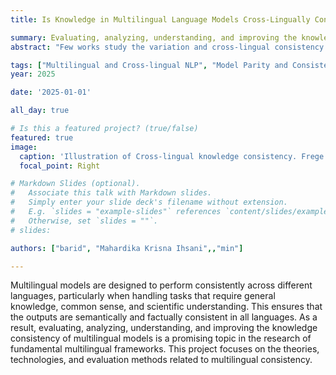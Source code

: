 ```yaml
---
title: Is Knowledge in Multilingual Language Models Cross-Lingually Consistent?

summary: Evaluating, analyzing, understanding, and improving the knowledge consistency of multilingual models.
abstract: "Few works study the variation and cross-lingual consistency of factual knowledge embedded in multilingual models. However, cross-lingual consistency should be considered to assess cross-lingual transferability, maintain the factuality of the model knowledge across languages, and preserve the parity of language model performance. We are thus interested in analyzing, evaluating, and interpreting cross-lingual consistency for factual knowledge. We apply some interpretability approaches to analyze the behavior of a model in cross-lingual contexts, discovering that multilingual models show different levels of consistency, subject to language families or linguistic factors. In addition, we identify a bottleneck in cross-lingual consistency on a particular layer. To mitigate this problem, we try vocabulary expansion, adding biases from monolingual inputs, and different types of supervision consisting of additional cross-lingual word alignment objective, instruction tuning, and code-switching training. Among these methods, code-switching training and cross-lingual word alignment objective show the most promising results, emphasizing the noteworthiness of cross-lingual alignment supervision for cross-lingual consistency enhancement. "

tags: ["Multilingual and Cross-lingual NLP", "Model Parity and Consistency", "LLMs"]
year: 2025

date: '2025-01-01'

all_day: true

# Is this a featured project? (true/false)
featured: true
image:
  caption: 'Illustration of Cross-lingual knowledge consistency. Frege’s theory of reference defines the reference of a sub-sentential expression as the object singled out by the name.'
  focal_point: Right

# Markdown Slides (optional).
#   Associate this talk with Markdown slides.
#   Simply enter your slide deck's filename without extension.
#   E.g. `slides = "example-slides"` references `content/slides/example-slides.md`.
#   Otherwise, set `slides = ""`.
# slides:

authors: ["barid", "Mahardika Krisna Ihsani",,"min"]

---
```

Multilingual models are designed to perform consistently across different languages, particularly when handling tasks that require general knowledge, common sense, and scientific understanding. This ensures that the outputs are semantically and factually consistent in all languages. As a result, evaluating, analyzing, understanding, and improving the knowledge consistency of multilingual models is a promising topic in the research of fundamental multilingual frameworks. This project focuses on the theories, technologies, and evaluation methods related to multilingual consistency.